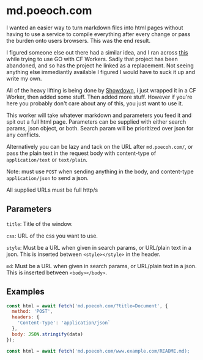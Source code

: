 # md.poeoch.com
I wanted an easier way to turn markdown files into html pages without having to use a service to compile everything after every change or pass the burden onto users browsers. This was the end result.

I figured someone else out there had a similar idea, and I ran across [this](https://nicholas.cloud/blog/continuing-hijinks-with-cloudflare-workers/) while trying to use GO with CF Workers. Sadly that project has been abandoned, and so has the project he linked as a replacement. Not seeing anything else immediantly available I figured I would have to suck it up and write my own.

All of the heavy lifting is being done by [Showdown](https://showdownjs.com/), i just wrapped it in a CF Worker, then added some stuff. Then added more stuff. However if you're here you probably don't care about any of this, you just want to use it.

This worker will take whatever markdown and parameters you feed it and spit out a full html page. Parameters can be supplied with either search params, json object, or both. Search param will be prioritized over json for any conflicts.

Alternatively you can be lazy and tack on the URL after `md.poecoh.com/`, or pass the plain text in the request body with content-type of `application/text` or `text/plain`.

Note: must use `POST` when sending anything in the body, and content-type `application/json` to send a json.

All supplied URLs must be full http/s

## Parameters
`title`: Title of the window.

`css`: URL of the css you want to use.

`style`: Must be a URL when given in search params, or URL/plain text in a json. This is inserted between `<style></style>` in the header.

`md`: Must be a URL when given in search params, or URL/plain text in a json. This is inserted between `<body></body>`.

## Examples
```javascript
const html = await fetch('md.poecoh.com/?title=Document', {
  method: 'POST',
  headers: {
    'Content-Type': 'application/json`
  },
  body: JSON.stringify(data)
});
```

```javascript
const html = await fetch('md.poecoh.com/www.example.com/README.md);
```
